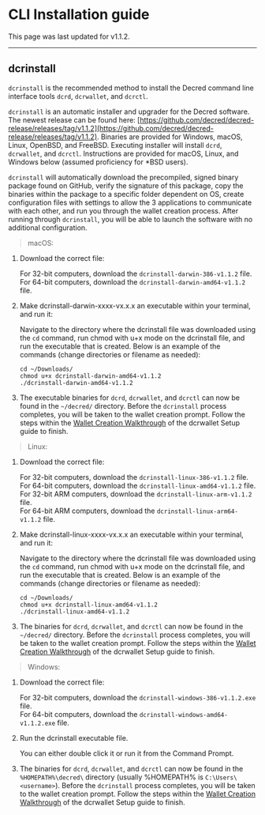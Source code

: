 # CLI Installation guide  

This page was last updated for v1.1.2.

---

## dcrinstall 

`dcrinstall` is the recommended method to install the Decred command line interface tools `dcrd`, `dcrwallet`, and `dcrctl`.

`dcrinstall` is an automatic installer and upgrader for the Decred software. The newest release can be found here: [https://github.com/decred/decred-release/releases/tag/v1.1.2](https://github.com/decred/decred-release/releases/tag/v1.1.2). Binaries are provided for Windows, macOS, Linux, OpenBSD, and FreeBSD. Executing installer will install `dcrd`, `dcrwallet`, and `dcrctl`. Instructions are provided for macOS, Linux, and Windows below (assumed proficiency for *BSD users).

`dcrinstall` will automatically download the precompiled, signed binary package found on GitHub, verify the signature of this package, copy the binaries within the package to a specific folder dependent on OS, create configuration files with settings to allow the 3 applications to communicate with each other, and run you through the wallet creation process. After running through `dcrinstall`, you will be able to launch the software with no additional configuration.

> macOS:

1. Download the correct file:

    For 32-bit computers, download the `dcrinstall-darwin-386-v1.1.2` file. <br />
    For 64-bit computers, download the `dcrinstall-darwin-amd64-v1.1.2` file.

2. Make dcrinstall-darwin-xxxx-vx.x.x an executable within your terminal, and run it:

    Navigate to the directory where the dcrinstall file was downloaded using the `cd` command, run chmod with u+x mode on the dcrinstall file, and run the executable that is created. Below is an example of the commands (change directories or filename as needed):
    
    `cd ~/Downloads/` <br />
    `chmod u+x dcrinstall-darwin-amd64-v1.1.2` <br />
    `./dcrinstall-darwin-amd64-v1.1.2`
    
3. The executable binaries for `dcrd`, `dcrwallet`, and `dcrctl` can now be found in the `~/decred/` directory. Before the `dcrinstall` process completes, you will be taken to the wallet creation prompt. Follow the steps within the [Wallet Creation Walkthrough](/getting-started/user-guides/dcrwallet-setup.md#wallet-creation-walkthrough) of the dcrwallet Setup guide to finish.

> Linux:

1. Download the correct file:

    For 32-bit computers, download the `dcrinstall-linux-386-v1.1.2` file. <br />
    For 64-bit computers, download the `dcrinstall-linux-amd64-v1.1.2` file. <br />
    For 32-bit ARM computers, download the `dcrinstall-linux-arm-v1.1.2` file. <br />
    For 64-bit ARM computers, download the `dcrinstall-linux-arm64-v1.1.2` file.

2. Make dcrinstall-linux-xxxx-vx.x.x an executable within your terminal, and run it:

    Navigate to the directory where the dcrinstall file was downloaded using the `cd` command, run chmod with u+x mode on the dcrinstall file, and run the executable that is created. Below is an example of the commands (change directories or filename as needed):
    
    `cd ~/Downloads/` <br />
    `chmod u+x dcrinstall-linux-amd64-v1.1.2` <br />
    `./dcrinstall-linux-amd64-v1.1.2`
    
3. The binaries for `dcrd`, `dcrwallet`, and `dcrctl` can now be found in the `~/decred/` directory. Before the `dcrinstall` process completes, you will be taken to the wallet creation prompt. Follow the steps within the [Wallet Creation Walkthrough](/getting-started/user-guides/dcrwallet-setup.md#wallet-creation-walkthrough) of the dcrwallet Setup guide to finish.

> Windows:

1. Download the correct file:

    For 32-bit computers, download the `dcrinstall-windows-386-v1.1.2.exe` file. <br />
    For 64-bit computers, download the `dcrinstall-windows-amd64-v1.1.2.exe` file. <br />

2.  Run the dcrinstall executable file.

    You can either double click it or run it from the Command Prompt. 
    
3. The binaries for `dcrd`, `dcrwallet`, and `dcrctl` can now be found in the `%HOMEPATH%\decred\` directory (usually %HOMEPATH% is `C:\Users\<username>`). Before the `dcrinstall` process completes, you will be taken to the wallet creation prompt. Follow the steps within the [Wallet Creation Walkthrough](/getting-started/user-guides/dcrwallet-setup.md#wallet-creation-walkthrough) of the dcrwallet Setup guide to finish.
